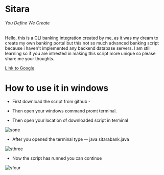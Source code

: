 # Sitara
######  You Define We Create
  
  
  Hello, this is a CLI banking integration created by me, as it was my dream to create my own banking portal but this not so much advanced banking script because i haven't implemented any backend database servers. I am still learning so if you are intrested in making this script more unique so please share me your thoughts.

[Link to Google](https://www.google.com)

# How to use it in windows

- First download the script from github - 
- Then open your windows command promt terminal.

- Then open your location of downloaded script in terminal

![sone](https://user-images.githubusercontent.com/74543153/145055622-cb5adec9-c835-4094-9724-c19348c50823.png)

- After you opened the terminal type -- java sitarabank.java
 
![sthree](https://user-images.githubusercontent.com/74543153/145057100-3f327efe-5917-4901-955c-8845172c802e.png)

- Now the script has runned you can continue

![sfour](https://user-images.githubusercontent.com/74543153/145057713-e137f7e5-e753-4369-aedb-cfb4880705f5.png)



